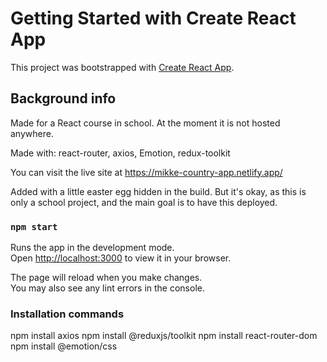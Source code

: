 # Getting Started with Create React App

This project was bootstrapped with [Create React App](https://github.com/facebook/create-react-app).

## Background info

Made for a React course in school. At the moment it is not hosted anywhere.

Made with: react-router, axios, Emotion, redux-toolkit

You can visit the live site at https://mikke-country-app.netlify.app/

Added with a little easter egg hidden in the build. But it's okay, as this is only a school project, and the main goal is to have this deployed.

### `npm start`

Runs the app in the development mode.\
Open [http://localhost:3000](http://localhost:3000) to view it in your browser.

The page will reload when you make changes.\
You may also see any lint errors in the console.

### Installation commands

npm install axios
npm install @reduxjs/toolkit
npm install react-router-dom
npm install @emotion/css
